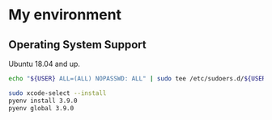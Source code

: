 # My environment
## Operating System Support
Ubuntu 18.04 and up.

```bash
echo "${USER} ALL=(ALL) NOPASSWD: ALL" | sudo tee /etc/sudoers.d/${USER}
```

```bash
sudo xcode-select --install
pyenv install 3.9.0
pyenv global 3.9.0
```

